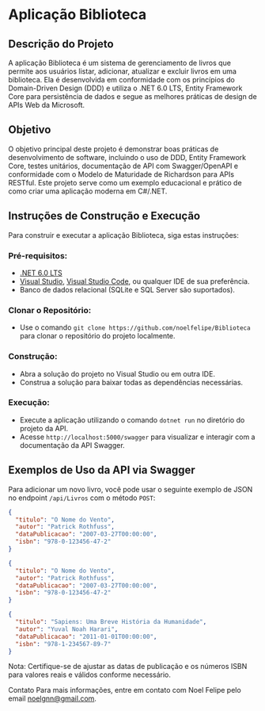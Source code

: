 # Aplicação Biblioteca

## Descrição do Projeto
A aplicação Biblioteca é um sistema de gerenciamento de livros que permite aos usuários listar, adicionar, atualizar e excluir livros em uma biblioteca. Ela é desenvolvida em conformidade com os princípios do Domain-Driven Design (DDD) e utiliza o .NET 6.0 LTS, Entity Framework Core para persistência de dados e segue as melhores práticas de design de APIs Web da Microsoft.

## Objetivo
O objetivo principal deste projeto é demonstrar boas práticas de desenvolvimento de software, incluindo o uso de DDD, Entity Framework Core, testes unitários, documentação de API com Swagger/OpenAPI e conformidade com o Modelo de Maturidade de Richardson para APIs RESTful. Este projeto serve como um exemplo educacional e prático de como criar uma aplicação moderna em C#/.NET.

## Instruções de Construção e Execução
Para construir e executar a aplicação Biblioteca, siga estas instruções:

### Pré-requisitos:
- [.NET 6.0 LTS](https://dotnet.microsoft.com/download/dotnet/6.0)
- [Visual Studio](https://visualstudio.microsoft.com/), [Visual Studio Code](https://code.visualstudio.com/), ou qualquer IDE de sua preferência.
- Banco de dados relacional (SQLite e SQL Server são suportados).

### Clonar o Repositório:
- Use o comando `git clone https://github.com/noelfelipe/Biblioteca` para clonar o repositório do projeto localmente.

### Construção:
- Abra a solução do projeto no Visual Studio ou em outra IDE.
- Construa a solução para baixar todas as dependências necessárias.

### Execução:
- Execute a aplicação utilizando o comando `dotnet run` no diretório do projeto da API.
- Acesse `http://localhost:5000/swagger` para visualizar e interagir com a documentação da API Swagger.

## Exemplos de Uso da API via Swagger
Para adicionar um novo livro, você pode usar o seguinte exemplo de JSON no endpoint `/api/Livros` com o método `POST`:

```json
{
  "titulo": "O Nome do Vento",
  "autor": "Patrick Rothfuss",
  "dataPublicacao": "2007-03-27T00:00:00",
  "isbn": "978-0-123456-47-2"
}

```
```json
{
  "titulo": "O Nome do Vento",
  "autor": "Patrick Rothfuss",
  "dataPublicacao": "2007-03-27T00:00:00",
  "isbn": "978-0-123456-47-2"
}
```
```json
{
  "titulo": "Sapiens: Uma Breve História da Humanidade",
  "autor": "Yuval Noah Harari",
  "dataPublicacao": "2011-01-01T00:00:00",
  "isbn": "978-1-234567-89-7"
}
```
Nota: Certifique-se de ajustar as datas de publicação e os números ISBN para valores reais e válidos conforme necessário.

Contato
Para mais informações, entre em contato com Noel Felipe pelo email noelgnn@gmail.com.

